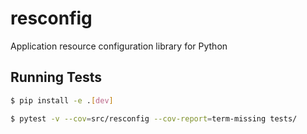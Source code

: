 # resconfig
Application resource configuration library for Python


## Running Tests

```bash
$ pip install -e .[dev]
```

```bash
$ pytest -v --cov=src/resconfig --cov-report=term-missing tests/
```
